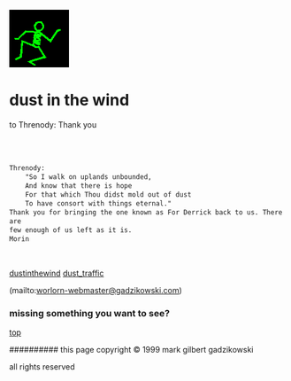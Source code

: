 ![dancer](assets/dancer.gif)

# dust in the wind



 to Threnody: Thank you

![xparent](assets/xparent.gif)  


```
		
Threnody:
	"So I walk on uplands unbounded,
	And know that there is hope
	For that which Thou didst mold out of dust
	To have consort with things eternal."
Thank you for bringing the one known as For Derrick back to us. There are
few enough of us left as it is.
Morin
		
	
```

 





  [dustinthewind](dustinthewind.md)  [dust_traffic](dust_traffic.md) 

 (mailto:worlorn-webmaster@gadzikowski.com) 

 
### missing something you want to see?



 [top](#top) 

 
########## this page copyright © 1999 mark gilbert gadzikowski

 all rights reserved